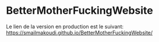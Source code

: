 # BetterMotherFuckingWebsite

Le lien de la version en production est le suivant: https://smailmakoudi.github.io/BetterMotherFuckingWebsite/
